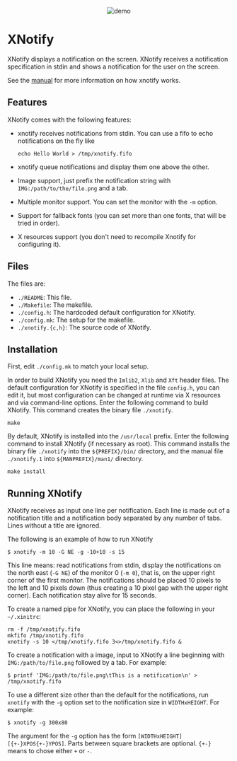 <p align="center">
  <img src="https://user-images.githubusercontent.com/63266536/93690391-49b11780-fac7-11ea-96da-ab850dca1b9f.gif", title="demo"/>
</p>

# XNotify

XNotify displays a notification on the screen.
XNotify receives a notification specification in stdin and shows a
notification for the user on the screen.

See the [manual](https://github.com/phillbush/xnotify/wiki) for more information on how xnotify works.


## Features

XNotify comes with the following features:

* xnotify receives notifications from stdin.
  You can use a fifo to echo notifications on the fly like

  `echo Hello World > /tmp/xnotify.fifo`

* xnotify queue notifications and display them one above the other.

* Image support, just prefix the notification string with `IMG:/path/to/the/file.png` and a tab.

* Multiple monitor support.  You can set the monitor with the `-m` option.

* Support for fallback fonts (you can set more than one fonts, that will be tried in order).

* X resources support (you don't need to recompile Xnotify for configuring it).


## Files

The files are:

* `./README`:           This file.
* `./Makefile`:         The makefile.
* `./config.h`:         The hardcoded default configuration for XNotify.
* `./config.mk`:        The setup for the makefile.
* `./xnotify.{c,h}`:    The source code of XNotify.


## Installation

First, edit `./config.mk` to match your local setup.

In order to build XNotify you need the `Imlib2`, `Xlib` and `Xft` header files.
The default configuration for XNotify is specified in the file `config.h`,
you can edit it, but most configuration can be changed at runtime via
X resources and via command-line options.
Enter the following command to build XNotify.
This command creates the binary file `./xnotify`.

	make

By default, XNotify is installed into the `/usr/local` prefix.  Enter the
following command to install XNotify (if necessary as root).  This command
installs the binary file `./xnotify` into the `${PREFIX}/bin/` directory, and
the manual file `./xnotify.1` into `${MANPREFIX}/man1/` directory.

	make install


## Running XNotify

XNotify receives as input one line per notification.
Each line is made out of a notification title and a notification body separated by any number of tabs.
Lines without a title are ignored.

The following is an example of how to run XNotify

	$ xnotify -m 10 -G NE -g -10+10 -s 15

This line means: read notifications from stdin, display
the notifications on the north east (`-G NE`) of the monitor 0 (`-m 0`),
that is, on the upper right corner of the first monitor.  The
notifications should be placed 10 pixels to the left and 10 pixels
down (thus creating a 10 pixel gap with the upper right corner).
Each notification stay alive for 15 seconds.

To create a named pipe for XNotify, you can place the following in your `~/.xinitrc`:

	rm -f /tmp/xnotify.fifo
	mkfifo /tmp/xnotify.fifo
	xnotify -s 10 </tmp/xnotify.fifo 3<>/tmp/xnotify.fifo &

To create a notification with a image, input to XNotify a line beginning
with `IMG:/path/to/file.png` followed by a tab.  For example:

	$ printf 'IMG:/path/to/file.png\tThis is a notification\n' > /tmp/xnotify.fifo

To use a different size other than the default for the notifications,
run `xnotify` with the `-g` option set to the notification size in
`WIDTHxHEIGHT`.  For example:

	$ xnotify -g 300x80

The argument for the `-g` option has the form `[WIDTHxHEIGHT][{+-}XPOS{+-}YPOS]`.
Parts between square brackets are optional.
`{+-}` means to chose either `+` or `-`.
